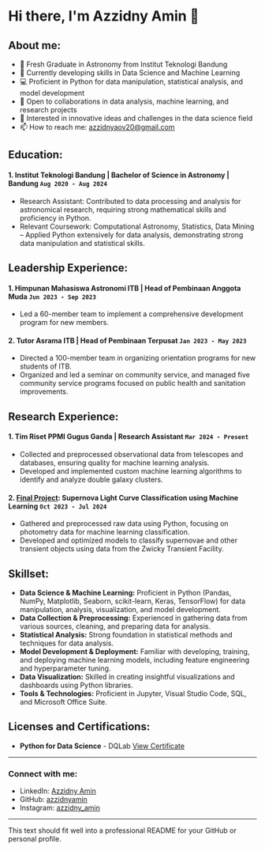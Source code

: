 
# Hi there, I'm Azzidny Amin 👋
## About me:
- 🌌 Fresh Graduate in Astronomy from Institut Teknologi Bandung
- 🧠 Currently developing skills in Data Science and Machine Learning
- 💻 Proficient in Python for data manipulation, statistical analysis, and model development
- 🌟 Open to collaborations in data analysis, machine learning, and research projects
- 🤔 Interested in innovative ideas and challenges in the data science field
- 📫 How to reach me: azzidnyaov20@gmail.com

## Education:

#### 1. Institut Teknologi Bandung | Bachelor of Science in Astronomy | Bandung `Aug 2020 - Aug 2024`
   - Research Assistant: Contributed to data processing and analysis for astronomical research, requiring strong mathematical skills and proficiency in Python.
   - Relevant Coursework: Computational Astronomy, Statistics, Data Mining – Applied Python extensively for data analysis, demonstrating strong data manipulation and statistical skills.
   
## Leadership Experience:

#### 1. Himpunan Mahasiswa Astronomi ITB | Head of Pembinaan Anggota Muda `Jun 2023 - Sep 2023`
   - Led a 60-member team to implement a comprehensive development program for new members.

#### 2. Tutor Asrama ITB | Head of Pembinaan Terpusat `Jan 2023 - May 2023`
   - Directed a 100-member team in organizing orientation programs for new students of ITB.
   - Organized and led a seminar on community service, and managed five community service programs focused on public health and sanitation improvements.

## Research Experience:

#### 1. Tim Riset PPMI Gugus Ganda | Research Assistant `Mar 2024 - Present`
   - Collected and preprocessed observational data from telescopes and databases, ensuring quality for machine learning analysis.
   - Developed and implemented custom machine learning algorithms to identify and analyze double galaxy clusters.

#### 2. [Final Project](https://digilib.itb.ac.id/gdl/view/84776/10320045?rows=1&per_page=2): Supernova Light Curve Classification using Machine Learning `Oct 2023 - Jul 2024`
   - Gathered and preprocessed raw data using Python, focusing on photometry data for machine learning classification.
   - Developed and optimized models to classify supernovae and other transient objects using data from the Zwicky Transient Facility.

## Skillset:

- **Data Science & Machine Learning:** Proficient in Python (Pandas, NumPy, Matplotlib, Seaborn, scikit-learn, Keras, TensorFlow) for data manipulation, analysis, visualization, and model development.
- **Data Collection & Preprocessing:** Experienced in gathering data from various sources, cleaning, and preparing data for analysis.
- **Statistical Analysis:** Strong foundation in statistical methods and techniques for data analysis.
- **Model Development & Deployment:** Familiar with developing, training, and deploying machine learning models, including feature engineering and hyperparameter tuning.
- **Data Visualization:** Skilled in creating insightful visualizations and dashboards using Python libraries.
- **Tools & Technologies:** Proficient in Jupyter, Visual Studio Code, SQL, and Microsoft Office Suite.

## Licenses and Certifications:

- **Python for Data Science** - DQLab [View Certificate](https://drive.google.com/file/d/1eaNN4ldJNnta3fvPEJ_Ko755dv8cX1P5/view?usp=sharing)

---

### Connect with me:

- LinkedIn: [Azzidny Amin](http://linkedin.com/in/azzidny-amin)
- GitHub: [azzidnyamin](https://github.com/Azzidnyamn)
- Instagram: [azzidny_amin](https://www.instagram.com/zidny_amn/)

---

This text should fit well into a professional README for your GitHub or personal profile.
